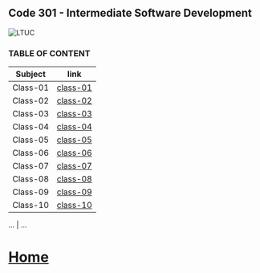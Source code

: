## Code 301 - Intermediate Software Development
![LTUC](https://img.alwakeelnews.com/Content/Upload/small/8202013104316907594295.jpg)

### TABLE OF CONTENT 

**Subject** | **link**
------------ | -------------
Class-01 | [class-01](https://malakmomani.github.io/reading-notes/code301/class-01)
Class-02 | [class-02](https://malakmomani.github.io/reading-notes/code301/class-02)
Class-03 | [class-03](https://malakmomani.github.io/reading-notes/code301/class-03)
Class-04 | [class-04](https://malakmomani.github.io/reading-notes/code301/class-04)
Class-05 | [class-05](https://malakmomani.github.io/reading-notes/code301/class-05)
Class-06 | [class-06](https://malakmomani.github.io/reading-notes/code301/class-06)
Class-07 | [class-07](https://malakmomani.github.io/reading-notes/code301/class-07)
Class-08 | [class-08](https://malakmomani.github.io/reading-notes/code301/class-08)
Class-09 | [class-09](https://malakmomani.github.io/reading-notes/code301/class-09)
Class-10 | [class-10](https://malakmomani.github.io/reading-notes/code301/class-10)

... | ...


# [Home](https://malakmomani.github.io/reading-notes/)
